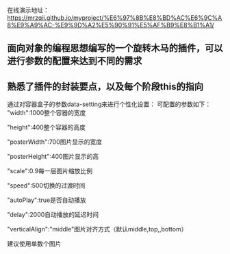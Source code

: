 在线演示地址： https://mrzqii.github.io/myproject/%E6%97%8B%E8%BD%AC%E6%9C%A8%E9%A9%AC-%E9%9D%A2%E5%90%91%E5%AF%B9%E8%B1%A1/
## 面向对象的编程思想编写的一个旋转木马的插件，可以进行参数的配置来达到不同的需求
## 熟悉了插件的封装要点，以及每个阶段this的指向
通过对容器盒子的参数data-setting来进行个性化设置：
可配置的参数如下：
"width":1000整个容器的宽度

"height":400整个容器的高度

"posterWidth":700图片显示的宽度

"posterHeight":400图片显示的高

"scale":0.9每一层图片缩放比例

"speed":500切换的过渡时间

"autoPlay":true是否自动播放

"delay":2000自动播放的延迟时间

"verticalAlign":"middle"图片对齐方式（默认middle,top,,bottom）

建议使用单数个图片

